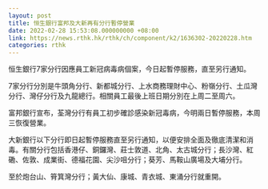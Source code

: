 ```yaml
---
layout: post
title: 恒生銀行富邦及大新再有分行暫停營業
date: 2022-02-28 15:53:08.000000000 +08:00
link: https://news.rthk.hk/rthk/ch/component/k2/1636302-20220228.htm
categories: rthk
---
```


恒生銀行7家分行因應員工新冠病毒病個案，今日起暫停服務，直至另行通知。

7家分行分別是牛頭角分行、新都城分行、上水商務理財中心、粉嶺分行、土瓜灣分行、灣仔分行及九龍總行。相關員工最後上班日期分別在上周二至周六。

富邦銀行宣布，荃灣分行有員工初步確診感染新冠毒病，今明兩日暫停服務，本周三恢復營業。

大新銀行以下分行即日起暫停服務直至另行通知，以便安排全面及徹底清潔和消毒。有關分行包括香港仔、銅鑼灣、莊士敦道、北角、太古城分行；長沙灣、紅磡、佐敦、成業街、德福花園、尖沙咀分行；葵芳、馬鞍山廣場及大埔分行。

至於炮台山、筲箕灣分行；黃大仙、康城、青衣城、東涌分行就重開。
